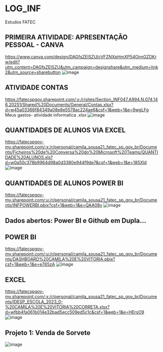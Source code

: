 # LOG_INF
Estudos FATEC

## PRIMEIRA ATIVIDADE: APRESENTAÇÃO PESSOAL - CANVA
https://www.canva.com/design/DAGfsZElSZU/cVFZNXpHmXP54OjmGZDKrw/edit?utm_content=DAGfsZElSZU&utm_campaign=designshare&utm_medium=link2&utm_source=sharebutton
![image](https://github.com/user-attachments/assets/4a6371e7-57ee-4c12-9979-b50b4219020a)

## ATIVIDADE CONTAS 
https://fatecspgov.sharepoint.com/:x:/r/sites/Section_INF047.A994.N.074.146.20251/Shared%20Documents/General/Contas.xlsx?d=w45a03366f84349a08e8e5578ac224ae6&csf=1&web=1&e=9wgLFg
Meus gastos- atividade informatica .xlsx
![image](https://github.com/user-attachments/assets/e29c8fc5-22da-4cb7-9b35-5186404cdf08)


## QUANTIDADES DE ALUNOS VIA EXCEL 
https://fatecspgov-my.sharepoint.com/:x:/r/personal/camila_sousa21_fatec_sp_gov_br/Documents/Ficheiros%20de%20Conversa%20do%20Microsoft%20Teams/QUANTIDADE%20ALUNOS.xls?d=w0a50c378b9964d98a0d3380e944f9de7&csf=1&web=1&e=185Xld
![image](https://github.com/user-attachments/assets/b57425aa-0ed7-461f-a48e-1b34f1ca2103)

## QUANTIDADES DE ALUNOS POWER BI
https://fatecspgov-my.sharepoint.com/:u:/r/personal/camila_sousa21_fatec_sp_gov_br/Documents/INFPOWERBI.pbix?csf=1&web=1&e=QAA08v
![image](https://github.com/user-attachments/assets/b47c89f1-1b57-401b-b78c-9ee0cd2bd798)

## Dados abertos: Power BI e Github em Dupla... 
## POWER BI
https://fatecspgov-my.sharepoint.com/:u:/r/personal/camila_sousa21_fatec_sp_gov_br/Documents/DASHBOARD%20CAMILA%20E%20VITORIA.pbix?csf=1&web=1&e=e765zA
![image](https://github.com/user-attachments/assets/1a7f6ca0-ffa6-40f1-b3ef-b9ed13f6f91c)


## EXCEL
https://fatecspgov-my.sharepoint.com/:x:/r/personal/camila_sousa21_fatec_sp_gov_br/Documents/IDESP_ESCOLA_2023_0-%20CAMILA%20E%20VITORIA%20CORRETA.xlsx?d=wfbb4fa061b014e32bad5ecc509ed5c1c&csf=1&web=1&e=HErsO9
![image](https://github.com/user-attachments/assets/722acb4e-6e58-4ad9-a038-02f36bae5e82)


## Projeto 1: Venda de Sorvete
![image](https://github.com/user-attachments/assets/2c07866b-45e9-4dcd-a5dc-1d68211307ba)



